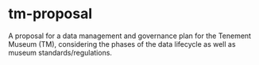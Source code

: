 # tm-proposal

A proposal for a data management and governance plan for the Tenement Museum (TM), considering the phases of the data lifecycle as well as museum standards/regulations.
